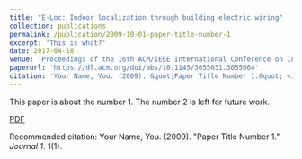 ```yaml
---
title: "E-Loc: Indoor localization through building electric wiring"
collection: publications
permalink: /publication/2009-10-01-paper-title-number-1
excerpt: 'This is what?'
date: 2017-04-18
venue: 'Proceedings of the 16th ACM/IEEE International Conference on Information Processing in Sensor Networks'
paperurl: 'https://dl.acm.org/doi/abs/10.1145/3055031.3055064'
citation: 'Your Name, You. (2009). &quot;Paper Title Number 1.&quot; <i>Journal 1</i>. 1(1).'
---
```

This paper is about the number 1. The number 2 is left for future work.

[PDF](http://yzthu.github.io/files/2017_ipsn_poster.pdf) 

Recommended citation: Your Name, You. (2009). "Paper Title Number 1." <i>Journal 1</i>. 1(1).
